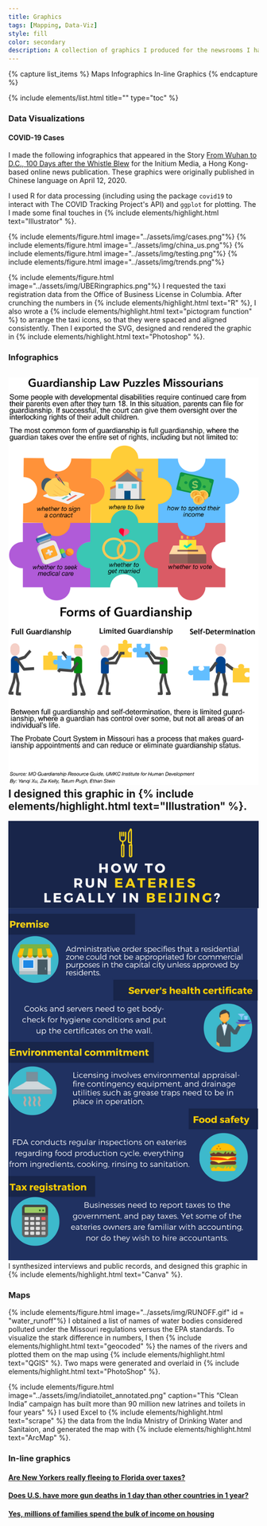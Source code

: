 ```yaml
---
title: Graphics
tags: [Mapping, Data-Viz]
style: fill
color: secondary
description: A collection of graphics I produced for the newsrooms I have been part of.
---
```

{% capture list_items %}
Maps
Infographics
In-line Graphics
{% endcapture %}

{% include elements/list.html title="" type="toc" %}

### Data Visualizations

#### COVID-19 Cases

I made the following infographics that appeared in the Story [From Wuhan to D.C., 100 Days after the Whistle Blew](https://theinitium.com/article/20200413-international-from-wuhan-to-washington-the-united-states-covid19/) for the Initium Media, a Hong Kong-based online news publication. These graphics were originally published in Chinese language on April 12, 2020.

I used R for data processing (including using the package `covid19` to interact with The COVID Tracking Project's API) and `ggplot` for plotting. The I made some final touches in {% include elements/highlight.html text="Illustrator" %}.

{% include elements/figure.html image="../assets/img/cases.png"%}
{% include elements/figure.html image="../assets/img/china_us.png"%}
{% include elements/figure.html image="../assets/img/testing.png"%}
{% include elements/figure.html image="../assets/img/trends.png"%}

{% include elements/figure.html image="../assets/img/UBERingraphics.png"%}
I requested the taxi registration data from the Office of Business License in Columbia. After crunching the numbers in {% include elements/highlight.html text="R" %}, I also wrote a {% include elements/highlight.html text="pictogram function" %} to arrange the taxi icons, so that they were spaced and aligned consistently. Then I exported the SVG, designed and rendered the graphic in {% include elements/highlight.html text="Photoshop" %}.

### Infographics

![preview](../assets/img/DISABILITYDECISIONS.png)
I designed this graphic in {% include elements/highlight.html text="Illustration" %}.
---
![preview](../assets/img/TRANSFORMING_graphic.PNG)
I synthesized interviews and public records, and designed this graphic in {% include elements/highlight.html text="Canva" %}.

### Maps
{% include elements/figure.html image="../assets/img/RUNOFF.gif" id = "water_runoff"%}
I obtained a list of names of water bodies considered polluted under the Missouri regulations versus the EPA standards. To visualize the stark difference in numbers, I then {% include elements/highlight.html text="geocoded" %} the names of the rivers and plotted them on the map using {% include elements/highlight.html text="QGIS" %}. Two maps were generated and overlaid in {% include elements/highlight.html text="PhotoShop" %}. 

{% include elements/figure.html image="../assets/img/indiatoilet_annotated.png" caption="This “Clean India” campaign has built more than 90 million new latrines and toilets in four years" %}
I used Excel to {% include elements/highlight.html text="scrape" %} the data from the India Mnistry of Drinking Water and Sanitaion, and generated the map with {% include elements/highlight.html text="ArcMap" %}.

### In-line graphics
#### [Are New Yorkers really fleeing to Florida over taxes?](https://www.politifact.com/florida/article/2019/mar/29/are-new-yorkers-really-fleeing-florida-over-taxes/)
<div class="infogram-embed" data-id="cd97d67e-8395-4836-bd31-e40ae05667e4" data-type="interactive" data-title="Moving to Florida"></div><script>!function(e,i,n,s){var t="InfogramEmbeds",d=e.getElementsByTagName("script")[0];if(window[t]&&window[t].initialized)window[t].process&&window[t].process();else if(!e.getElementById(n)){var o=e.createElement("script");o.async=1,o.id=n,o.src="https://e.infogram.com/js/dist/embed-loader-min.js",d.parentNode.insertBefore(o,d)}}(document,0,"infogram-async");</script>

#### [Does U.S. have more gun deaths in 1 day than other countries in 1 year?](https://www.politifact.com/truth-o-meter/statements/2019/feb/14/jerrold-nadler/does-us-have-more-gun-deaths-1-day-other-countries/)
<div class="infogram-embed" data-id="ffd6e2a5-8e4d-49ed-b2e0-d9ee09b02db0" data-type="interactive" data-title="Gun deaths in industrialized countries"></div><script>!function(e,i,n,s){var t="InfogramEmbeds",d=e.getElementsByTagName("script")[0];if(window[t]&&window[t].initialized)window[t].process&&window[t].process();else if(!e.getElementById(n)){var o=e.createElement("script");o.async=1,o.id=n,o.src="https://e.infogram.com/js/dist/embed-loader-min.js",d.parentNode.insertBefore(o,d)}}(document,0,"infogram-async");</script>

#### [Yes, millions of families spend the bulk of income on housing](https://www.politifact.com/truth-o-meter/statements/2019/may/02/bernie-sanders/yes-millions-families-spend-bulk-income-housing/)

<div class="infogram-embed" data-id="dd272a81-ac0f-44ff-aa1b-19f6992b83d2" data-type="interactive" data-title="Housing Burden"></div><script>!function(e,i,n,s){var t="InfogramEmbeds",d=e.getElementsByTagName("script")[0];if(window[t]&&window[t].initialized)window[t].process&&window[t].process();else if(!e.getElementById(n)){var o=e.createElement("script");o.async=1,o.id=n,o.src="https://e.infogram.com/js/dist/embed-loader-min.js",d.parentNode.insertBefore(o,d)}}(document,0,"infogram-async");</script>

